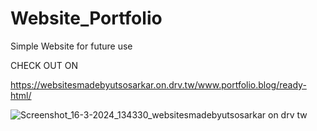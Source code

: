 # Website_Portfolio
Simple Website for future use


CHECK OUT ON

https://websitesmadebyutsosarkar.on.drv.tw/www.portfolio.blog/ready-html/


![Screenshot_16-3-2024_134330_websitesmadebyutsosarkar on drv tw](https://github.com/officiallyutso/Website_Portfolio/assets/62977856/0554e445-bc47-46e9-a22b-3739868ccc2c)
